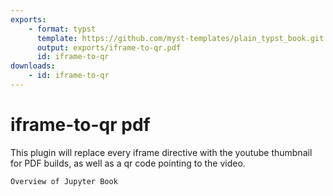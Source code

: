 ```yaml
---
exports:
    - format: typst
      template: https://github.com/myst-templates/plain_typst_book.git
      output: exports/iframe-to-qr.pdf
      id: iframe-to-qr
downloads:
    - id: iframe-to-qr
---
```


# iframe-to-qr pdf

This plugin will replace every iframe directive with the youtube thumbnail for PDF builds, as well as a qr code pointing to the video. 

```{iframe} https://www.youtube.com/embed/seKOq-VMJgY?si=NjrDJRkoPczQbznv
Overview of Jupyter Book
```